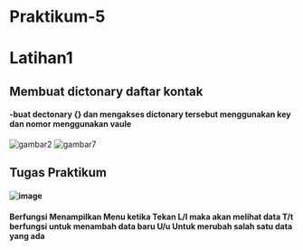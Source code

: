 # Praktikum-5
# Latihan1
## Membuat dictonary daftar kontak
#### -buat dectonary {} dan mengakses dictonary tersebut menggunakan key dan nomor menggunakan vaule
![gambar2](https://user-images.githubusercontent.com/115950790/204270772-154e4229-e1e5-4eaa-9958-4f2f041dd373.png)
![gambar7](https://user-images.githubusercontent.com/115950790/204271334-e34105a0-0c2c-4a0c-9208-03d6db3431ab.png)

## Tugas Praktikum
#### ![image](https://user-images.githubusercontent.com/115950790/204271683-aa26d588-5779-4079-baad-5398f9e6717b.png)
#### Berfungsi Menampilkan Menu ketika Tekan L/l maka akan melihat data T/t berfungsi untuk menambah data baru U/u Untuk merubah salah satu data yang ada

